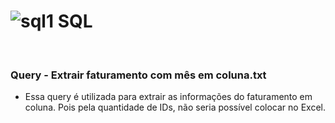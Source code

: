 
# ![sql1](https://github.com/eusabrina/SQL/assets/67608949/7cc8f2cc-b579-4bb7-8b62-bc747326113d) SQL

<br>

### Query - Extrair faturamento com mês em coluna.txt
- Essa query é utilizada para extrair as informações do faturamento em coluna. Pois pela quantidade de IDs, não seria possível colocar no Excel.
<br>


